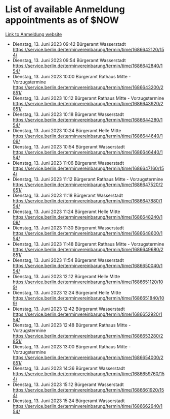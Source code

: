 # List of available Anmeldung appointments as of $NOW
[Link to Anmeldung website](https://service.berlin.de/terminvereinbarung/termin/tag.php?termin=1&anliegen[]=120686&dienstleisterlist=122210,122217,327316,122219,327312,122227,327314,122231,327346,122243,327348,122254,122252,329742,122260,329745,122262,329748,122271,327278,122273,327274,122277,327276,330436,122280,327294,122282,327290,122284,327292,122291,327270,122285,327266,122286,327264,122296,327268,150230,329760,122297,327286,122294,327284,122312,329763,122314,329775,122304,327330,122311,327334,122309,327332,317869,122281,327352,122279,329772,122283,122276,327324,122274,327326,122267,329766,122246,327318,122251,327320,122257,327322,122208,327298,122226,327300&herkunft=http%3A%2F%2Fservice.berlin.de%2Fdienstleistung%2F120686%2F)
- Dienstag, 13. Juni 2023 09:42 Bürgeramt Wasserstadt https://service.berlin.de/terminvereinbarung/termin/time/1686642120/154/
- Dienstag, 13. Juni 2023 09:54 Bürgeramt Wasserstadt https://service.berlin.de/terminvereinbarung/termin/time/1686642840/154/
- Dienstag, 13. Juni 2023 10:00 Bürgeramt Rathaus Mitte - Vorzugstermine https://service.berlin.de/terminvereinbarung/termin/time/1686643200/2851/
- Dienstag, 13. Juni 2023 10:12 Bürgeramt Rathaus Mitte - Vorzugstermine https://service.berlin.de/terminvereinbarung/termin/time/1686643920/2851/
- Dienstag, 13. Juni 2023 10:18 Bürgeramt Wasserstadt https://service.berlin.de/terminvereinbarung/termin/time/1686644280/154/
- Dienstag, 13. Juni 2023 10:24 Bürgeramt Helle Mitte https://service.berlin.de/terminvereinbarung/termin/time/1686644640/109/
- Dienstag, 13. Juni 2023 10:54 Bürgeramt Wasserstadt https://service.berlin.de/terminvereinbarung/termin/time/1686646440/154/
- Dienstag, 13. Juni 2023 11:06 Bürgeramt Wasserstadt https://service.berlin.de/terminvereinbarung/termin/time/1686647160/154/
- Dienstag, 13. Juni 2023 11:12 Bürgeramt Rathaus Mitte - Vorzugstermine https://service.berlin.de/terminvereinbarung/termin/time/1686647520/2851/
- Dienstag, 13. Juni 2023 11:18 Bürgeramt Wasserstadt https://service.berlin.de/terminvereinbarung/termin/time/1686647880/154/
- Dienstag, 13. Juni 2023 11:24 Bürgeramt Helle Mitte https://service.berlin.de/terminvereinbarung/termin/time/1686648240/109/
- Dienstag, 13. Juni 2023 11:30 Bürgeramt Wasserstadt https://service.berlin.de/terminvereinbarung/termin/time/1686648600/154/
- Dienstag, 13. Juni 2023 11:48 Bürgeramt Rathaus Mitte - Vorzugstermine https://service.berlin.de/terminvereinbarung/termin/time/1686649680/2851/
- Dienstag, 13. Juni 2023 11:54 Bürgeramt Wasserstadt https://service.berlin.de/terminvereinbarung/termin/time/1686650040/154/
- Dienstag, 13. Juni 2023 12:12 Bürgeramt Helle Mitte https://service.berlin.de/terminvereinbarung/termin/time/1686651120/109/
- Dienstag, 13. Juni 2023 12:24 Bürgeramt Helle Mitte https://service.berlin.de/terminvereinbarung/termin/time/1686651840/109/
- Dienstag, 13. Juni 2023 12:42 Bürgeramt Wasserstadt https://service.berlin.de/terminvereinbarung/termin/time/1686652920/154/
- Dienstag, 13. Juni 2023 12:48 Bürgeramt Rathaus Mitte - Vorzugstermine https://service.berlin.de/terminvereinbarung/termin/time/1686653280/2851/
- Dienstag, 13. Juni 2023 13:00 Bürgeramt Rathaus Mitte - Vorzugstermine https://service.berlin.de/terminvereinbarung/termin/time/1686654000/2851/
- Dienstag, 13. Juni 2023 14:36 Bürgeramt Wasserstadt https://service.berlin.de/terminvereinbarung/termin/time/1686659760/154/
- Dienstag, 13. Juni 2023 15:12 Bürgeramt Wasserstadt https://service.berlin.de/terminvereinbarung/termin/time/1686661920/154/
- Dienstag, 13. Juni 2023 15:24 Bürgeramt Wasserstadt https://service.berlin.de/terminvereinbarung/termin/time/1686662640/154/
